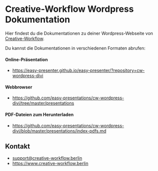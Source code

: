 # Creative-Workflow Wordpress Dokumentation

Hier findest du die Dokumentationen zu deiner Wordpress-Webseite von [Creative-Workflow](https://www.creative-workflow.berlin).

Du kannst die Dokumentationen in verschiedenen Formaten abrufen:

#### Online-Präsentation

  * https://easy-presenter.github.io/easy-presenter/?repository=cw-wordpress-divi


#### Webbrowser

  * https://github.com/easy-presentations/cw-wordpress-divi/tree/master/presentations


#### PDF-Dateien zum Herunterladen

  * https://github.com/easy-presentations/cw-wordpress-divi/blob/master/presentations/index-pdfs.md




## Kontakt
  * [support@creative-workflow.berlin](mailto:support@creative-workflow.berlin)
  * https://www.creative-workflow.berlin
